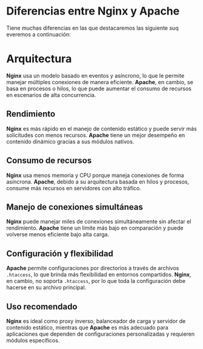 # Diferencias entre Nginx y Apache

Tiene muchas diferencias en las que destacaremos las siguiente suq everemos a continuación:

# Arquitectura
**Nginx** usa un modelo basado en eventos y asíncrono, lo que le permite manejar múltiples conexiones de manera eficiente. **Apache**, en cambio, se basa en procesos o hilos, lo que puede aumentar el consumo de recursos en escenarios de alta concurrencia.

## Rendimiento
**Nginx** es más rápido en el manejo de contenido estático y puede servir más solicitudes con menos recursos. **Apache** tiene un mejor desempeño en contenido dinámico gracias a sus módulos nativos.

## Consumo de recursos
**Nginx** usa menos memoria y CPU porque maneja conexiones de forma asíncrona. **Apache**, debido a su arquitectura basada en hilos y procesos, consume más recursos en servidores con alto tráfico.

## Manejo de conexiones simultáneas
**Nginx** puede manejar miles de conexiones simultáneamente sin afectar el rendimiento. **Apache** tiene un límite más bajo en comparación y puede volverse menos eficiente bajo alta carga.

## Configuración y flexibilidad
**Apache** permite configuraciones por directorios a través de archivos `.htaccess`, lo que brinda más flexibilidad en entornos compartidos. **Nginx**, en cambio, no soporta `.htaccess`, por lo que toda la configuración debe hacerse en su archivo principal.

## Uso recomendado
**Nginx** es ideal como proxy inverso, balanceador de carga y servidor de contenido estático, mientras que **Apache** es más adecuado para aplicaciones que dependen de configuraciones personalizadas y requieren módulos específicos.
